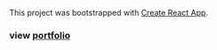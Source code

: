 This project was bootstrapped with [Create React App](https://github.com/facebook/create-react-app).

### view [portfolio](https://lkochar19.github.io/react-portfolio)
